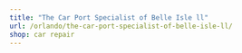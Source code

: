 ```yaml
---
title: "The Car Port Specialist of Belle Isle ll"
url: /orlando/the-car-port-specialist-of-belle-isle-ll/
shop: car repair
---
```

